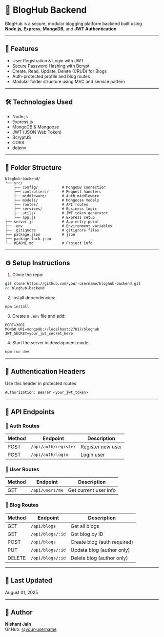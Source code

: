 # 📝 BlogHub Backend

BlogHub is a secure, modular blogging platform backend built using **Node.js**, **Express**, **MongoDB**, and **JWT Authentication**.

---

## 🚀 Features

- User Registration & Login with JWT
- Secure Password Hashing with Bcrypt
- Create, Read, Update, Delete (CRUD) for Blogs
- Auth-protected profile and blog routes
- Modular folder structure using MVC and service pattern

---

## 🛠️ Technologies Used

- Node.js
- Express.js
- MongoDB & Mongoose
- JWT (JSON Web Token)
- BcryptJS
- CORS
- dotenv

---

## 📁 Folder Structure

```
bloghub-backend/
└── src/
    ├── config/           # MongoDB connection
    ├── controllers/      # Request handlers
    ├── middleware/       # Auth middleware
    ├── models/           # Mongoose models
    ├── routes/           # API routes
    ├── services/         # Business logic
    ├── utils/            # JWT token generator
    ├── app.js            # Express setup
├── server.js             # App entry point
├── .env                  # Environment variables
├── .gitignore            # gitignore files
├── package.json          # json
├── package-lock.json     
└── README.md             # Project info
```

---

## ⚙️ Setup Instructions

1. Clone the repo:
```bash
git clone https://github.com/your-username/bloghub-backend.git
cd bloghub-backend
```

2. Install dependencies:
```bash
npm install
```

3. Create a `.env` file and add:

```
PORT=3001
MONGO_URI=mongodb://localhost:27017/bloghub
JWT_SECRET=your_jwt_secret_here
```

4. Start the server in development mode:
```bash
npm run dev
```

---

## 🔐 Authentication Headers

Use this header in protected routes:

```
Authorization: Bearer <your_jwt_token>
```

---

## 📡 API Endpoints

### 🔑 Auth Routes

| Method | Endpoint             | Description             |
|--------|----------------------|-------------------------|
| POST   | `/api/auth/register` | Register new user       |
| POST   | `/api/auth/login`    | Login user              |

### 👤 User Routes

| Method | Endpoint         | Description           |
|--------|------------------|-----------------------|
| GET    | `/api/users/me`  | Get current user info |

### 📝 Blog Routes

| Method | Endpoint            | Description                  |
|--------|---------------------|------------------------------|
| GET    | `/api/blogs`        | Get all blogs                |
| GET    | `/api/blogs/:id`    | Get blog by ID               |
| POST   | `/api/blogs`        | Create blog (auth required)  |
| PUT    | `/api/blogs/:id`    | Update blog (author only)    |
| DELETE | `/api/blogs/:id`    | Delete blog (author only)    |

---

## 📅 Last Updated

August 01, 2025

---

## 🧑 Author

**Nishant Jain**  
GitHub: [@your-username](https://github.com/your-username)

